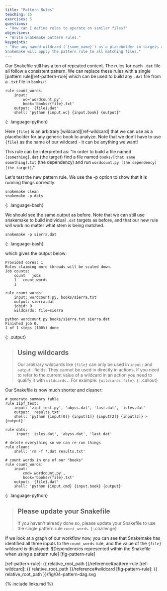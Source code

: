 ```yaml
---
title: "Pattern Rules"
teaching: 15
exercises: 5
questions:
- "How can I define rules to operate on similar files?"
objectives:
- "Write Snakemake pattern rules."
keypoints:
- "Use any named wildcard (`{some_name}`) as a placeholder in targets and dependencies.
Snakemake will apply the pattern rule to all matching files."
---
```


Our Snakefile still has a ton of repeated content. The rules for each `.dat`
file all follow a consistent pattern. We can replace these rules with a
single [pattern rule][ref-pattern-rule] which can be used to build any `.dat`
file from a `.txt` file in `books/`:

~~~
rule count_words:
    input:
        wc='wordcount.py',
        book='books/{file}.txt'
    output: '{file}.dat'
    shell: 'python {input.wc} {input.book} {output}'
~~~
{: .language-python}

Here `{file}` is an arbitrary [wildcard][ref-wildcard]
that we can use as a placeholder for any generic book to analyze.
Note that we don't have to use `{file}` as the name of our wildcard -
it can be anything we want!

This rule can be interpreted as:
"In order to build a file named `[something].dat` (the target)
find a file named `books/[that same something].txt` (the dependency)
and run `wordcount.py [the dependency] [the target]`."

Let's test the new pattern rule. We use the -p option to show that it is
running things correctly:

~~~
snakemake clean
snakemake -p dats
~~~
{: .language-bash}

We should see the same output as before. Note that we can still use snakemake
to build individual `.dat` targets as before, and that our new rule will work
no matter what stem is being matched.

~~~
snakemake -p sierra.dat
~~~
{: .language-bash}

which gives the output below:

~~~
Provided cores: 1
Rules claiming more threads will be scaled down.
Job counts:
	count	jobs
	1	count_words
	1

rule count_words:
    input: wordcount.py, books/sierra.txt
    output: sierra.dat
    jobid: 0
    wildcards: file=sierra

python wordcount.py books/sierra.txt sierra.dat
Finished job 0.
1 of 1 steps (100%) done
~~~
{: .output}

> ## Using wildcards
>
> Our arbitrary wildcards like `{file}` can only be used in
> `input:` and `output:` fields. They cannot be used in directly in actions.
> If you need to refer to the current value of a wildcard in an action you
> need to qualify it with `wildcards.`. For example: `{wildcards.file}`.
{: .callout}

Our Snakefile is now much shorter and cleaner:

~~~
# generate summary table
rule zipf_test:
    input: 'zipf_test.py', 'abyss.dat', 'last.dat', 'isles.dat'
    output: 'results.txt'
    shell: 'python {input[0]} {input[1]} {input[2]} {input[3]} > {output}'

rule dats:
     input: 'isles.dat', 'abyss.dat', 'last.dat'

# delete everything so we can re-run things
rule clean:
    shell: 'rm -f *.dat results.txt'

# count words in one of our "books"
rule count_words:
    input:
        cmd='wordcount.py',
        book='books/{file}.txt'
    output: '{file}.dat'
    shell: 'python {input.cmd} {input.book} {output}'
~~~
{: .language-python}

> ## Please update your Snakefile
>
> If you haven't already done so, please update your Snakefile
> to use the single pattern rule `count_words`.
{:.challenge}

If we look at a graph of our workflow now, you can see that Snakemake has
identified all three inputs to the `count_words` rule, and the value of the
`{file}` wildcard is displayed:
![Dependencies represented within the Snakefile when using a pattern rule] [fig-pattern-rule]

[ref-pattern-rule]: {{ relative_root_path }}/reference#pattern-rule
[ref-wildcard]: {{ relative_root_path }}/reference#wildcard
[fig-pattern-rule]: {{ relative_root_path }}/fig/04-pattern-dag.svg

{% include links.md %}
